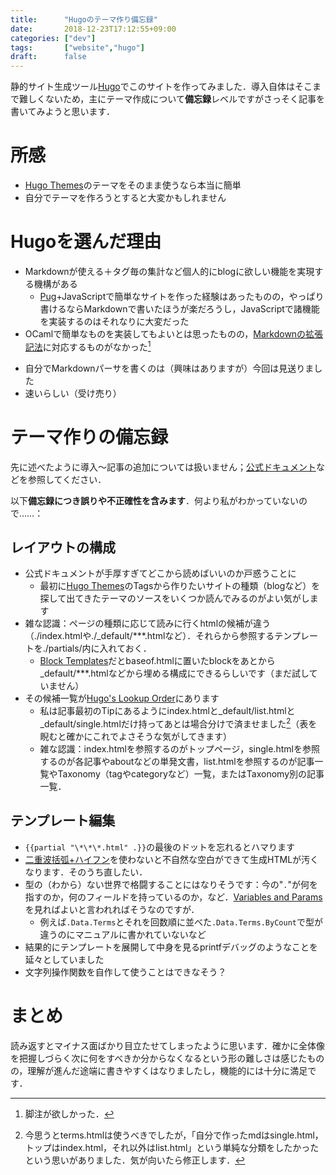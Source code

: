 ```yaml
---
title:      "Hugoのテーマ作り備忘録"
date:       2018-12-23T17:12:55+09:00
categories: ["dev"]
tags:       ["website","hugo"]
draft:      false
---
```


静的サイト生成ツール[Hugo](https://gohugo.io)でこのサイトを作ってみました．導入自体はそこまで難しくないため，主にテーマ作成について**備忘録**レベルですがさっそく記事を書いてみようと思います．

<!--more-->

# 所感

* [Hugo Themes](https://themes.gohugo.io/)のテーマをそのまま使うなら本当に簡単
* 自分でテーマを作ろうとすると大変かもしれません

# Hugoを選んだ理由

* Markdownが使える＋タグ毎の集計など個人的にblogに欲しい機能を実現する機構がある
  * [Pug](https://pugjs.org/)+JavaScriptで簡単なサイトを作った経験はあったものの，やっぱり書けるならMarkdownで書いたほうが楽だろうし，JavaScriptで諸機能を実装するのはそれなりに大変だった
* OCamlで簡単なものを実装してもよいとは思ったものの，[Markdownの拡張記法](https://www.markdownguide.org/extended-syntax/)に対応するものがなかった[^1]
[^1]: 脚注が欲しかった．
  * 自分でMarkdownパーサを書くのは（興味はありますが）今回は見送りました
* 速いらしい（受け売り）

# テーマ作りの備忘録

先に述べたように導入〜記事の追加については扱いません；[公式ドキュメント](https://gohugo.io/getting-started/quick-start/)などを参照してください．

以下**備忘録につき誤りや不正確性を含みます**．何より私がわかっていないので……：

## レイアウトの構成

* 公式ドキュメントが手厚すぎてどこから読めばいいのか戸惑うことに
  * 最初に[Hugo Themes](https://themes.gohugo.io/)のTagsから作りたいサイトの種類（blogなど）を探して出てきたテーマのソースをいくつか読んでみるのがよい気がします
* 雑な認識：ページの種類に応じて読みに行くhtmlの候補が違う（./index.htmlや./_default/\*\*\*.htmlなど）．それらから参照するテンプレートを./partials/内に入れておく．
  * [Block Templates](https://gohugo.io/templates/base/)だとbaseof.htmlに置いたblockをあとから_default/\*\*\*.htmlなどから埋める構成にできるらしいです（まだ試していません）
* その候補一覧が[Hugo's Lookup Order](https://gohugo.io/templates/lookup-order/)にあります
  * 私は記事最初のTipにあるようにindex.htmlと_default/list.htmlと_default/single.htmlだけ持ってあとは場合分けで済ませました[^2]（表を睨むと確かにこれでよさそうな気がしてきます）
  * 雑な認識：index.htmlを参照するのがトップページ，single.htmlを参照するのが各記事やaboutなどの単発文書，list.htmlを参照するのが記事一覧やTaxonomy（tagやcategoryなど）一覧，またはTaxonomy別の記事一覧．

[^2]: 今思うとterms.htmlは使うべきでしたが[^3]，「自分で作ったmdはsingle.html，トップはindex.html，それ以外はlist.html」という単純な分類をしたかったという思いがありました．気が向いたら修正します．

[^3]: category一覧やtag一覧などの表示に使えるはず．現在はlist.htmlにて`.Title`と`.Section`が（大小文字を区別せずに）同一であるかを見るという非常に危険な実装で代用しています．具体的には"tags"というタグを追加すると死にます．

## テンプレート編集

* `{{partial "\*\*\*.html" .}}`の最後のドットを忘れるとハマります
* [二重波括弧+ハイフン](https://golang.org/pkg/text/template/#hdr-Text_and_spaces)を使わないと不自然な空白ができて生成HTMLが汚くなります．そのうち直したい．
* 型の（わから）ない世界で格闘することにはなりそうです：今の"`.`"が何を指すのか，何のフィールドを持っているのか，など．[Variables and Params](https://gohugo.io/variables/)を見ればよいと言われればそうなのですが．
  * 例えば`.Data.Terms`とそれを回数順に並べた`.Data.Terms.ByCount`で型が違うのにマニュアルに書かれていないなど
* 結果的にテンプレートを展開して中身を見るprintfデバッグのようなことを延々としていました
* 文字列操作関数を自作して使うことはできなそう？



# まとめ

読み返すとマイナス面ばかり目立たせてしまったように思います．確かに全体像を把握しづらく次に何をすべきか分からなくなるという形の難しさは感じたものの，理解が進んだ途端に書きやすくはなりましたし，機能的には十分に満足です．




